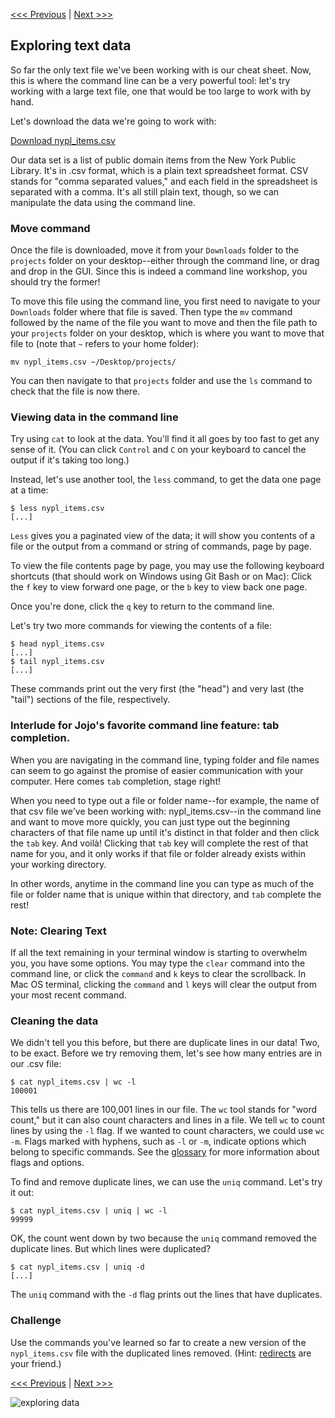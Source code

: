 [<<< Previous](pipes.md) | [Next >>>](grep.md)

## Exploring text data

So far the only text file we've been working with is our cheat sheet. Now, this is where the command line can be a very powerful tool: let's try working with a large text file, one that would be too large to work with by hand.

Let's download the data we're going to work with:

[Download nypl_items.csv](http://smythp.com/hosted/nypl_items.csv)

Our data set is a list of public domain items from the New York Public Library. It's in .csv format, which is a plain text spreadsheet format. CSV stands for "comma separated values," and each field in the spreadsheet is separated with a comma. It's all still plain text, though, so we can manipulate the data using the command line.

### Move command  

Once the file is downloaded, move it from your `Downloads` folder to the `projects` folder on your desktop--either through the command line, or drag and drop in the GUI. Since this is indeed a command line workshop, you should try the former! 

To move this file using the command line, you first need to navigate to your `Downloads` folder where that file is saved. Then type the `mv` command followed by the name of the file you want to move and then the file path to your `projects` folder on your desktop, which is where you want to move that file to (note that `~` refers to your home folder):
```
mv nypl_items.csv ~/Desktop/projects/  
``` 
You can then navigate to that `projects` folder and use the `ls` command to check that the file is now there.  

### Viewing data in the command line

Try using `cat` to look at the data. You'll find it all goes by too fast to get any sense of it. (You can click `Control` and `C` on your keyboard to cancel the output if it's taking too long.) 

Instead, let's use another tool, the `less` command, to get the data one page at a time:

```
$ less nypl_items.csv
[...]
```

`Less` gives you a paginated view of the data; it will show you contents of a file or the output from a command or string of commands, page by page. 

To view the file contents page by page, you may use the following keyboard shortcuts (that should work on Windows using Git Bash or on Mac): 
Click the `f` key to view forward one page, or the `b` key to view back one page. 

Once you're done, click the `q` key to return to the command line. 

Let's try two more commands for viewing the contents of a file:

```
$ head nypl_items.csv
[...]
$ tail nypl_items.csv
[...]
```

These commands print out the very first (the "head") and very last (the "tail") sections of the file, respectively.

### Interlude for Jojo's favorite command line feature: tab completion.

When you are navigating in the command line, typing folder and file names can seem to go against the promise of easier communication with your computer. Here comes `tab` completion, stage right! 

When you need to type out a file or folder name--for example, the name of that csv file we've been working with: nypl_items.csv--in the command line and want to move more quickly, you can just type out the beginning characters of that file name up until it's distinct in that folder and then click the `tab` key. And voilà! Clicking that `tab` key will complete the rest of that name for you, and it only works if that file or folder already exists within your working directory. 

In other words, anytime in the command line you can type as much of the file or folder name that is unique within that directory, and `tab` complete the rest!  

### Note: Clearing Text

If all the text remaining in your terminal window is starting to overwhelm you, you have some options. You may type the `clear` command into the command line, or click the `command` and `k` keys to clear the scrollback. In Mac OS terminal, clicking the `command` and `l` keys will clear the output from your most recent command.  

### Cleaning the data

We didn't tell you this before, but there are duplicate lines in our data! Two, to be exact. Before we try removing them, let's see how many entries are in our .csv file:

```
$ cat nypl_items.csv | wc -l
100001
```

This tells us there are 100,001 lines in our file. The `wc` tool stands for "word count," but it can also count characters and lines in a file. We tell `wc` to count lines by using the `-l` flag. If we wanted to count characters, we could use `wc -m`. Flags marked with hyphens, such as `-l` or `-m`, indicate options which belong to specific commands. See the [glossary](glossary.md) for more information about flags and options.

To find and remove duplicate lines, we can use the `uniq` command. Let's try it out:

```
$ cat nypl_items.csv | uniq | wc -l
99999
```

OK, the count went down by two because the `uniq` command removed the duplicate lines. But which lines were duplicated?

```
$ cat nypl_items.csv | uniq -d
[...]
```

The `uniq` command with the `-d` flag prints out the lines that have duplicates. 

### Challenge

Use the commands you've learned so far to create a new version of the `nypl_items.csv` file with the duplicated lines removed. (Hint: [redirects](creating_a_cheat_sheet.md#redirect-) are your friend.)

[<<< Previous](pipes.md) | [Next >>>](grep.md)

![exploring data](data.gif)

